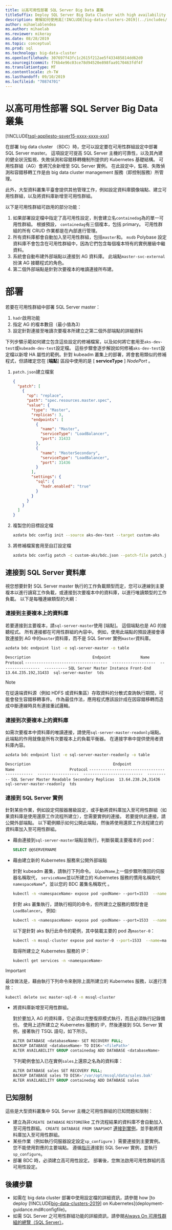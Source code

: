 ```yaml
---
title: 以高可用性部署 SQL Server Big Data 叢集
titleSuffix: Deploy SQL Server Big Data Cluster with high availability
description: 瞭解如何使用高[!INCLUDE[big-data-clusters-2019](../includes/ssbigdataclusters-ver15.md)]可用性將（預覽）部署至。
author: mihaelablendea
ms.author: mihaelab
ms.reviewer: mikeray
ms.date: 08/28/2019
ms.topic: conceptual
ms.prod: sql
ms.technology: big-data-cluster
ms.openlocfilehash: 307697f43fc1c2615f212ae5f433485814dd62d0
ms.sourcegitcommit: f76b4e96c03ce78d94520e898faa9170463fdf4f
ms.translationtype: MT
ms.contentlocale: zh-TW
ms.lasthandoff: 09/10/2019
ms.locfileid: "70874701"
---
```

# <a name="deploy-sql-server-big-data-cluster-with-high-availability"></a>以高可用性部署 SQL Server Big Data 叢集

[!INCLUDE[tsql-appliesto-ssver15-xxxx-xxxx-xxx](../includes/tsql-appliesto-ssver15-xxxx-xxxx-xxx.md)]

在部署 big data cluster （BDC）時，您可以設定要在可用性群組設定中部署 SQL Server master。 這項設定可提高 SQL Server 主機的可靠性，以及其內建的健全狀況監視、失敗偵測和容錯移轉機制所提供的 Kubernetes 基礎結構。 可用性群組（AG）會將冗余新增至 SQL Server 實例。 在此設定中，監視、失敗偵測和容錯移轉工作是由 big data cluster management 服務（即控制服務）所管理。

此外，大型資料叢集平臺會提供其他管理工作，例如設定資料庫鏡像端點、建立可用性群組，以及將資料庫新增至可用性群組。

以下是可用性群組可啟用的部分功能：

1. 如果部署設定檔中指定了高可用性設定，則會建立名`containedag`為的單一可用性群組。 根據預設， `containedag`有三個複本，包括 primary。 可用性群組的所有 CRUD 作業都是在內部進行管理。
1. 所有資料庫都會自動加入至可用性群組，包括`master`和。 `msdb` Polybase 設定資料庫不會包含在可用性群組中，因為它們包含每個複本特有的實例層級中繼資料。
1. 系統會自動布建外部端點以連接到 AG 資料庫。 此端點`master-svc-external`扮演 AG 接聽程式的角色。
1. 第二個外部端點是針對次要複本的唯讀連接所布建。 


# <a name="deploy"></a>部署

若要在可用性群組中部署 SQL Server master：

1. `hadr`啟用功能
1. 指定 AG 的複本數目（最小值為3）
1. 設定針對連接至唯讀次要複本所建立之第二個外部端點的詳細資料

下列步驟示範如何建立包含這些設定的修補檔案，以及如何將它套用至`aks-dev-test`或`kubeadm-dev-test`設定檔。 這些步驟會逐步解說如何修補`aks-dev-test`設定檔以新增 HA 屬性的範例。針對 kubeadm 叢集上的部署，將會套用類似的修補程式，但請確定您在 [**端點**] 區段中使用的是 [ **serviceType** ] *NodePort* 。

1. `patch.json`建立檔案

    ```json
    {
      "patch": [
        {
          "op": "replace",
          "path": "spec.resources.master.spec",
          "value": {
            "type": "Master",
            "replicas": 3,
            "endpoints": [
              {
                "name": "Master",
                "serviceType": "LoadBalancer",
                "port": 31433
              },
              {
                "name": "MasterSecondary",
                "serviceType": "LoadBalancer",
                "port": 31436
              }
            ],
            "settings": {
              "sql": {
                "hadr.enabled": "true"
              }
            }
          }
        }
      ]
    }
    ```

1. 複製您的目標設定檔

    ```bash
    azdata bdc config init --source aks-dev-test --target custom-aks
    ```

1. 將修補檔案套用至自訂設定檔

    ```bash
    azdata bdc config patch -c custom-aks/bdc.json --patch-file patch.json
    ```

## <a name="connect-to-sql-server-databases"></a>連接到 SQL Server 資料庫

視您想要針對 SQL Server master 執行的工作負載類型而定，您可以連線到主要複本以進行讀寫工作負載，或連接到次要複本中的資料庫，以進行唯讀類型的工作負載。 以下是每種連線類型的大綱：

### <a name="connect-to-databases-on-the-primary-replica"></a>連接到主要複本上的資料庫

若要連接到主要複本，請`sql-server-master`使用 [端點]。 這個端點也是 AG 的接聽程式。 所有連接都在可用性群組的內容中。 例如，使用此端點的預設連接會導致連接到 AG 中的`master`資料庫，而不是 SQL Server 實例`master`資料庫。

```bash
azdata bdc endpoint list -e sql-server-master -o table
```

`Description                           Endpoint             Name               Protocol`
`------------------------------------  -------------------  -----------------  ----------`
`SQL Server Master Instance Front-End  13.64.235.192,31433  sql-server-master  tds`

> [!NOTE]
> 在從遠端資料源（例如 HDFS 或資料集區）存取資料的分散式查詢執行期間，可能會發生容錯移轉事件。 作為最佳作法，應用程式應該設計成在因容錯移轉而造成中斷連線時具有連接重試邏輯。  
>

### <a name="connect-to-databases-on-the-secondary-replicas"></a>連接到次要複本上的資料庫

如需次要複本中資料庫的唯讀連接，請使用`sql-server-master-readonly`端點。 此端點的作用就像是所有次要複本上的負載平衡器。 在連接字串中提供使用者資料庫內容。

```bash
azdata bdc endpoint list -e sql-server-master-readonly -o table
```

`Description                                    Endpoint            Name                        Protocol`
`---------------------------------------------  ------------------  --------------------------  ----------`
`SQL Server Master Readable Secondary Replicas  13.64.238.24,31436  sql-server-master-readonly  tds`

### <a id="instance-connect"></a>連接到 SQL Server 實例

針對某些作業，例如設定伺服器層級設定，或手動將資料庫加入至可用性群組（如果資料庫是使用還原工作流程所建立），您需要實例的連接。 若要提供此連接，請公開外部端點。 以下範例顯示如何公開此端點，然後將使用還原工作流程建立的資料庫加入至可用性群組。

- 藉由連接到`sql-server-master`端點並執行，判斷裝載主要複本的 pod：

    ```sql
    SELECT @@SERVERNAME
   ```

- 藉由建立新的 Kubernetes 服務來公開外部端點

    針對 kubeadm 叢集，請執行下列命令。 以`podName`上一個步驟所傳回的伺服器名稱取代， `serviceName`並以所建立的 Kubernetes 服務的慣用名稱取代`namespaceName`*，並以您的 BDC 叢集名稱取代 。

    ```bash
    kubectl -n <namespaceName> expose pod <podName> --port=1533  --name=<serviceName> --type=NodePort
    ```

    針對 aks 叢集執行，請執行相同的命令，但所建立之服務的類型會是`LoadBalancer`。 例如: 

    ```bash
    kubectl -n <namespaceName> expose pod <podName> --port=1533  --name=<serviceName> --type=LoadBalancer
    ```

    以下是針對 aks 執行此命令的範例，其中裝載主要的 pod 為`master-0`：

    ```bash
    kubectl -n mssql-cluster expose pod master-0 --port=1533  --name=master-sql-0 --type=LoadBalancer
    ```

    取得所建立之 Kubernetes 服務的 IP：

    ```bash
    kubectl get services -n <namespaceName>
    ```

> [!IMPORTANT]
> 最佳做法是，藉由執行下列命令來刪除上面所建立的 Kubernetes 服務，以進行清除：
>
>```bash
>kubectl delete svc master-sql-0 -n mssql-cluster
>```

- 將資料庫新增至可用性群組。

    對於要加入 AG 的資料庫，它必須以完整復原模式執行，而且必須執行記錄備份。 使用上述所建立之 Kubernetes 服務的 IP，然後連接到 SQL Server 實例，接著執行 TSQL 語句，如下所示。

    ```sql
    ALTER DATABASE <databaseName> SET RECOVERY FULL;
    BACKUP DATABASE <databaseName> TO DISK='<filePath>'
    ALTER AVAILABILITY GROUP containedag ADD DATABASE <databaseName>
    ```

    下列範例會加入已在實例`sales`上還原之名為的資料庫：

    ```sql
    ALTER DATABASE sales SET RECOVERY FULL;
    BACKUP DATABASE sales TO DISK='/var/opt/mssql/data/sales.bak'
    ALTER AVAILABILITY GROUP containedag ADD DATABASE sales
    ```

## <a name="known-limitations"></a>已知限制

這些是大型資料叢集中 SQL Server 主機之可用性群組的已知問題和限制：

- 建立為非`CREATE DATABASE` `RESTORE`like 工作流程結果的資料庫不會自動加入至可用性群組。 `CREATE DATABASE FROM SNAPSHOT` [連接到實例](#instance-connect)，並手動將資料庫加入至可用性群組。
- 某些作業（例如執行伺服器設定設定`sp_configure` ）需要連接到主要實例。 您不能使用對應的主要端點。 遵循[指示](#instance-connect)連接到 SQL Server 實例，並執行`sp_configure`。
- 部署 BDC 時，必須建立高可用性設定。 部署後，您無法啟用可用性群組的高可用性設定。

## <a name="next-steps"></a>後續步驟

- 如需在 big data cluster 部署中使用設定檔的詳細資訊，請參閱 how [to deploy [!INCLUDE[big-data-clusters-2019](../includes/ssbigdataclusters-ss-nover.md)] on Kubernetes](deployment-guidance.md#configfile)。
- 如需 SQL Server 之可用性群組功能的詳細資訊，請參閱[Always On 可用性群組的總覽（SQL Server）](https://docs.microsoft.com/en-us/sql/database-engine/availability-groups/windows/overview-of-always-on-availability-groups-sql-server?view=sql-server-2017)。
